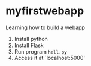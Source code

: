 # myfirstwebapp
Learning how to build a webapp

1. Install python
2. Install Flask
3. Run program `hell.py`
4. Access it at `localhost:5000'
